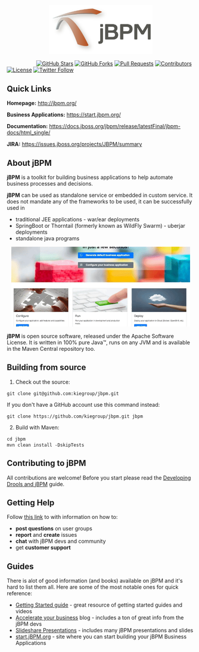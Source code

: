 <p align="center"><img width=55% height=55% src="docsimg/jbpm_logo_450px.png"></p>

&nbsp;&nbsp;&nbsp;&nbsp;&nbsp;&nbsp;&nbsp;&nbsp;&nbsp;&nbsp;&nbsp;&nbsp;&nbsp;&nbsp;&nbsp;&nbsp;&nbsp;&nbsp;&nbsp;
[![GitHub Stars](https://img.shields.io/github/stars/kiegroup/jbpm.svg)](https://github.com/kiegroup/jbpm/stargazers)
[![GitHub Forks](https://img.shields.io/github/forks/kiegroup/jbpm.svg)](https://github.com/kiegroup/jbpm/network/members)
[![Pull Requests](https://img.shields.io/github/issues-pr/kiegroup/jbpm.svg?style=flat-square)](https://github.com/kiegroup/jbpm/pulls)
[![Contributors](https://img.shields.io/github/contributors/kiegroup/jbpm.svg?style=flat-square)](https://github.com/kiegroup/jbpm/graphs/contributors)
[![License](https://img.shields.io/github/license/kiegroup/jbpm.svg)](https://github.com/kiegroup/jbpm/blob/master/LICENSE-ASL-2.0.txt)
[![Twitter Follow](https://img.shields.io/twitter/follow/jbossjbpm.svg?label=Follow&style=social)](https://twitter.com/jbossjbpm?lang=en)

Quick Links
--------------------
**Homepage:** http://jbpm.org/

**Business Applications:** https://start.jbpm.org/

**Documentation:** https://docs.jboss.org/jbpm/release/latestFinal/jbpm-docs/html_single/

**JIRA:** https://issues.jboss.org/projects/JBPM/summary 

About jBPM
--------------------
**jBPM** is a toolkit for building business applications to help automate business processes and decisions.

**jBPM** can be used as standalone service or embedded in custom service. It does not mandate any of the frameworks to be used, it can be successfully used in
   - traditional JEE applications - war/ear deployments
   - SpringBoot or Thorntail (formerly known as WildFly Swarm) - uberjar deployments
   - standalone java programs
   
   
<p align="center"><img src="docsimg/jbpm_rotating.gif"></p>
   
**jBPM** is open source software, released under the Apache Software License. It is written in 100% pure Java™, runs on any JVM and is available in the Maven Central repository too.

Building from source
--------------------

1. Check out the source:
```
git clone git@github.com:kiegroup/jbpm.git
```

If you don't have a GitHub account use this command instead:
```
git clone https://github.com/kiegroup/jbpm.git jbpm
```

2. Build with Maven:
```
cd jbpm
mvn clean install -DskipTests
```
Contributing to jBPM
--------------------
All contributions are welcome! Before you start please read the [Developing Drools and jBPM](https://github.com/kiegroup/droolsjbpm-build-bootstrap/blob/master/README.md) guide.

Getting Help
--------------------

Follow [this link](http://jbpm.org/community/getHelp.html) to with information on how to:
- **post questions** on user groups
- **report** and **create** issues
- **chat** with jBPM devs and community
- get **customer support**

Guides
--------------------
There is alot of good information (and books) available on jBPM and it's hard to list them all. Here are some of 
the most notable ones for quick reference:

- [Getting Started guide](http://jbpm.org/learn/gettingStarted.html) - great resource of getting started guides and videos
- [Accelerate your business](http://mswiderski.blogspot.com/) blog - includes a ton of great info from the jBPM devs
- [Slideshare Presentations](https://www.slideshare.net/krisverlaenen/presentations) - includes many jBPM presentations and slides
- [start.jBPM.org](https://start.jbpm.org/) - site where you can start building your jBPM Business Applications
